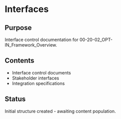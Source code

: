 # Interfaces

## Purpose
Interface control documentation for 00-20-02_OPT-IN_Framework_Overview.

## Contents
- Interface control documents
- Stakeholder interfaces
- Integration specifications

## Status
Initial structure created - awaiting content population.

